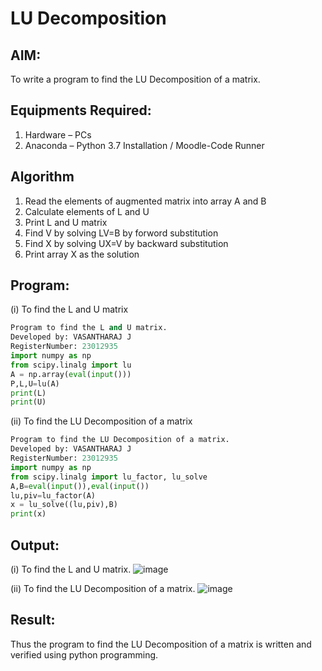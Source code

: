 # LU Decomposition 

## AIM:
To write a program to find the LU Decomposition of a matrix.

## Equipments Required:
1. Hardware – PCs
2. Anaconda – Python 3.7 Installation / Moodle-Code Runner

## Algorithm
1. Read the elements of augmented matrix into array A and B
2. Calculate elements of L and U
3. Print L and U matrix
4. Find V  by solving LV=B by forword substitution
5. Find X by solving UX=V by backward substitution
6. Print array X as the solution
## Program:
(i) To find the L and U matrix
```python
Program to find the L and U matrix.
Developed by: VASANTHARAJ J
RegisterNumber: 23012935
import numpy as np
from scipy.linalg import lu
A = np.array(eval(input()))
P,L,U=lu(A)
print(L)
print(U)
```
(ii) To find the LU Decomposition of a matrix
```python
Program to find the LU Decomposition of a matrix.
Developed by: VASANTHARAJ J
RegisterNumber: 23012935
import numpy as np
from scipy.linalg import lu_factor, lu_solve
A,B=eval(input()),eval(input())
lu,piv=lu_factor(A)
x = lu_solve((lu,piv),B)
print(x)
```
## Output:
(i) To find the L and U matrix.
![image](https://github.com/Vasanth2k4/LU-Decomposition/assets/147139769/0ef13be4-02e4-47ea-a5c2-6cc80c74ae30)

(ii) To find the LU Decomposition of a matrix.
![image](https://github.com/Vasanth2k4/LU-Decomposition/assets/147139769/93a11784-068d-4570-a0a0-4236614ed2d7)

## Result:
Thus the program to find the LU Decomposition of a matrix is written and verified using python programming.

